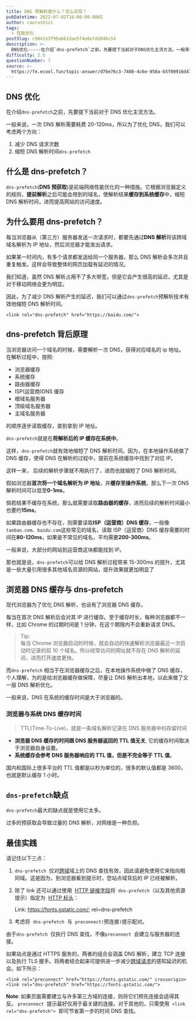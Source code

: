 ```yaml
---
title: DNS 预解析是什么？怎么实现？
pubDatetime: 2022-07-02T16:00:00.000Z
author: caorushizi
tags:
  - 性能优化
postSlug: c9041e3f99ab61dae5f4e8e7dd046c54
description: >-
  DNS优化-----在介绍`dns-prefetch`之前，先要提下当前对于DNS优化主流方法。一般来说，一次DNS解析需要耗费20-120ms，所以为了优化DNS，我们可以考虑两个方向：1.减少DN
difficulty: 2.5
questionNumber: 7
source: >-
  https://fe.ecool.fun/topic-answer/d76e76c3-7400-4c6e-958a-b5f00916d47d?orderBy=updateTime&order=desc&tagId=20
---
```


## DNS 优化

在介绍`dns-prefetch`之前，先要提下当前对于 DNS 优化主流方法。

一般来说，一次 DNS 解析需要耗费 20-120ms，所以为了优化 DNS，我们可以考虑两个方向：

1.  减少 DNS 请求次数
2.  缩短 DNS 解析时间`dns-prefetch`

## 什么是 dns-prefetch？

`dns-prefetch`(**DNS 预获取**)是前端网络性能优化的一种措施。它根据浏览器定义的规则，**提前解析**之后可能会用到的域名，使解析结果**缓存到系统缓存**中，缩短 DNS 解析时间，进而提高网站的访问速度。

## 为什么要用 dns-prefetch？

每当浏览器从（第三方）服务器发送一次请求时，都要先通过**DNS 解析**将该跨域域名解析为 IP 地址，然后浏览器才能发出请求。

如果某一时间内，有多个请求都发送给同一个服务器，那么 DNS 解析会多次并且重复触发。这样会导致整体的网页加载有延迟的情况。

我们知道，虽然 DNS 解析占用不了多大带宽，但是它会产生很高的延迟，尤其是对于移动网络会更为明显。

因此，为了减少 DNS 解析产生的延迟，我们可以通过`dns-prefetch`预解析技术有效地缩短 DNS 解析时间。

    <link rel="dns-prefetch" href="https://baidu.com/">

## dns-prefetch 背后原理

当浏览器访问一个域名的时候，需要解析一次 DNS，获得对应域名的 ip 地址。 在解析过程中，按照:

- 浏览器缓存
- 系统缓存
- 路由器缓存
- ISP(运营商)DNS 缓存
- 根域名服务器
- 顶级域名服务器
- 主域名服务器

的顺序逐步读取缓存，直到拿到 IP 地址。

`dns-prefetch`就是在**将解析后的 IP 缓存在系统中**。

这样，`dns-prefetch`就有效地缩短了 DNS 解析时间。因为，在本地操作系统做了 DNS 缓存，使得 DNS 在解析的过程中，提前在系统缓存中找到了对应 IP。

这样一来， 后续的解析步骤就不用执行了，进而也就缩短了 DNS 解析时间。

假如浏览器**首次将一个域名解析为 IP 地址**，并**缓存至操作系统**，那么下一次 DNS 解析时间可以低至**0-1ms**。

倘若结果不缓存在系统，那么就需要读取**路由器的缓存**，进而后续的解析时间最小也要约**15ms**。

如果路由器缓存也不存在，则需要读取**ISP（运营商）DNS 缓存**，一般像`taobao.com`、`baidu.com`这些常见的域名，读取 ISP（运营商）DNS 缓存需要的时间在**80-120ms**，如果是不常见的域名，平均需要**200-300ms**。

一般来说，大部分的网站到运营商这块都能找到 IP。

那也就是说，`dns-prefetch`可以给 DNS 解析过程带来 15-300ms 的提升，尤其是一些大量引用很多其他域名资源的网站，提升效果就更加明显了

## 浏览器 DNS 缓存与 dns-prefetch

现代浏览器为了优化 DNS 解析，也设有了浏览器 DNS 缓存。

每当在首次 DNS 解析后会对其 IP 进行缓存。至于缓存时长，每种浏览器都不一样，比如 Chrome 的过期时间是 1 分钟，在这个期限内不会重新请求 DNS。

> Tip:  
> 每当 Chrome 浏览器启动的时候，就会自动的快速解析浏览器最近一次启动时记录的前 10 个域名。所以经常访问的网址就不存在 DNS 解析的延迟，进而打开速度更快。

而`dns-prefetch` 相当于在浏览器缓存之后，在本地操作系统中做了 DNS 缓存，个人理解，为的是给浏览器缓存做保障，尽量让 DNS 解析出本地，以此来做了又一层 DNS 解析优化。

一般来说，DNS 在系统的缓存时间是大于浏览器的。

### 浏览器与系统 DNS 缓存时间

> TTL(Time-To-Live)，就是一条域名解析记录在 DNS 服务器中的存留时间

- **浏览器 DNS 缓存的时间跟 DNS 服务器返回的 TTL 值无关**, 它的缓存时间取决于浏览器自身设置。
- **系统缓存会参考 DNS 服务器响应的 TTL 值，但是不完全等于 TTL 值**。

国内和国际上很多平台的 TTL 值都是以秒为单位的，很多的默认值都是 3600，也就是默认缓存 1 小时。

## `dns-prefetch`缺点

`dns-prefetch`最大的缺点就是使用它太多。

过多的预获取会导致过量的 DNS 解析，对网络是一种负担。

## 最佳实践

请记住以下三点：

1.  `dns-prefetch`  仅对[跨域](https://developer.mozilla.org/zh-CN/docs/Web/HTTP/CORS)域上的 DNS 查找有效，因此请避免使用它来指向相同域。这是因为，到浏览器看到提示时，您站点域背后的 IP 已经被解析。
2.  除了 link 还可以通过使用  [HTTP 链接字段](https://developer.mozilla.org/zh-CN/docs/Web/HTTP/Headers/Link)将  `dns-prefetch`（以及其他资源提示）指定为  [HTTP 标头](https://developer.mozilla.org/zh-CN/docs/Web/HTTP/Headers)：

    Link: <https://fonts.gstatic.com/>; rel=dns-prefetch

3.  考虑将  `dns-prefetch`  与  `preconnect(`预连接`)`提示配对。

由于`dns-prefetch`  仅执行 DNS 查找，不像`preconnect`  会建立与服务器的连接。

如果站点是通过 HTTPS 服务的，两者的组合会涵盖 DNS 解析，建立 TCP 连接以及执行 TLS 握手。将两者结合起来可提供进一步减少[跨域请求](https://developer.mozilla.org/zh-CN/docs/Web/HTTP/CORS)的感知延迟的机会。如下所示：

    <link rel="preconnect" href="https://fonts.gstatic.com/" crossorigin>
    <link rel="dns-prefetch" href="https://fonts.gstatic.com/">

**Note**: 如果页面需要建立与许多第三方域的连接，则将它们预先连接会适得其反。 `preconnect`  提示最好仅用于最关键的连接。对于其他的，只需使用  `<link rel="dns-prefetch">`  即可节省第一步的时间 DNS 查找。
